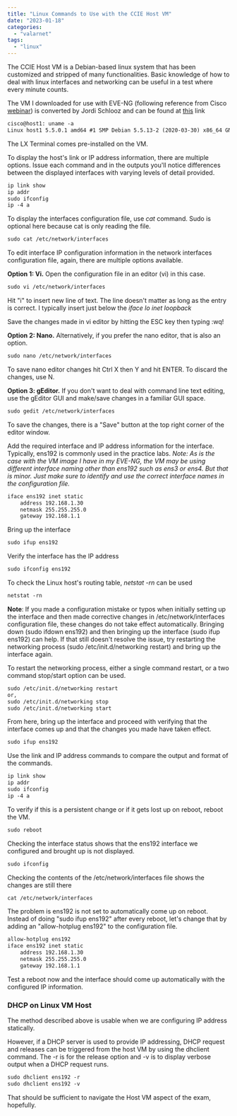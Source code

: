 ```yaml
---
title: "Linux Commands to Use with the CCIE Host VM"
date: "2023-01-18"
categories: 
  - "valarnet"
tags: 
  - "linux"
---
```


The CCIE Host VM is a Debian-based linux system that has been customized and stripped of many functionalities. Basic knowledge of how to deal with linux interfaces and networking can be useful in a test where every minute counts.

The VM I downloaded for use with EVE-NG (following reference from Cisco [webinar](https://learningnetwork.cisco.com/s/question/0D53i000017uwFnCAI/ccie-enterprise-infrastructure-build-your-own-lab-and-beyond-post-webinar-open-discussion-thread)) is converted by Jordi Schlooz and can be found at [this](https://www.theansweris101010.network/its-here-the-ccie-lab-image/) link

```md
cisco@host1: uname -a
Linux host1 5.5.0.1 amd64 #1 SMP Debian 5.5.13-2 (2020-03-30) x86_64 GNU/Linux
```

The LX Terminal comes pre-installed on the VM.

To display the host's link or IP address information, there are multiple options. Issue each command and in the outputs you'll notice differences between the displayed interfaces with varying levels of detail provided.
```md
ip link show
ip addr
sudo ifconfig
ip -4 a
```

To display the interfaces configuration file, use *cat* command. Sudo is optional here because cat is only reading the file.
```md
sudo cat /etc/network/interfaces
```

To edit interface IP configuration information in the network interfaces configuration file, again, there are multiple options available. 

**Option 1: Vi.** Open the configuration file in an editor (vi) in this case.
```md
sudo vi /etc/network/interfaces
```
Hit "i" to insert new line of text. The line doesn't matter as long as the entry is correct. I typically insert just below the *iface lo inet loopback*

Save the changes made in vi editor by hitting the ESC key then typing :wq!

**Option 2: Nano.** Alternatively, if you prefer the nano editor, that is also an option.
```md
sudo nano /etc/network/interfaces
```
To save nano editor changes hit Ctrl X then Y and hit ENTER. To discard the changes, use N.

**Option 3: gEditor.** If you don't want to deal with command line text editing, use the gEditor GUI and make/save changes in a familiar GUI space. 
```md
sudo gedit /etc/network/interfaces
```
To save the changes, there is a "Save" button at the top right corner of the editor window.

Add the required interface and IP address information for the interface. Typically, ens192 is commonly used in the practice labs. *Note: As is the case with the VM image I have in my EVE-NG, the VM may be using different interface naming other than ens192 such as ens3 or ens4. But that is minor. Just make sure to identify and use the correct interface names in the configuration file.*
```md
iface ens192 inet static
	address 192.168.1.30
	netmask 255.255.255.0
	gateway 192.168.1.1
```

Bring up the interface
```md
sudo ifup ens192
```

Verify the interface has the IP address
```md
sudo ifconfig ens192
```

To check the Linux host's routing table, *netstat -rn* can be used
```md
netstat -rn
```

**Note**: If you made a configuration mistake or typos when initially setting up the interface and then made corrective changes in /etc/network/interfaces configuration file, these changes do not take effect automatically. Bringing down (sudo ifdown ens192) and then bringing up the interface (sudo ifup ens192) can help. If that still doesn't resolve the issue, try restarting the networking process (sudo /etc/init.d/networking restart) and bring up the interface again.

To restart the networking process, either a single command restart, or a two command stop/start option can be used. 
```md
sudo /etc/init.d/networking restart
or,
sudo /etc/init.d/networking stop
sudo /etc/init.d/networking start
```

From here, bring up the interface and proceed with verifying that the interface comes up and that the changes you made have taken effect.
```md
sudo ifup ens192
```

Use the link and IP address commands to compare the output and format of the commands.
```md
ip link show
ip addr
sudo ifconfig
ip -4 a
```

To verify if this is a persistent change or  if it gets lost up on reboot, reboot the VM.
```md
sudo reboot
```

Checking the interface status shows that the ens192 interface we configured and brought up is not displayed.
```md
sudo ifconfig
```

Checking the contents of the /etc/network/interfaces file shows the changes are still there
```md
cat /etc/network/interfaces
```

The problem is ens192 is not set to automatically come up on reboot. Instead of doing "sudo ifup ens192" after every reboot, let's change that by adding an "allow-hotplug ens192" to the configuration file.
```md
allow-hotplug ens192
iface ens192 inet static
	address 192.168.1.30
	netmask 255.255.255.0
	gateway 192.168.1.1
```

Test a reboot now and the interface should come up automatically with the configured IP information.

### DHCP on Linux VM Host
The method described above is usable when we are configuring IP address statically.

However, if a DHCP server is used to provide IP addressing, DHCP request and releases can be triggered from the host VM by using the dhclient command. The -r is for the release option and -v is to display verbose output when a DHCP request runs.
```md
sudo dhclient ens192 -r
sudo dhclient ens192 -v
```

That should be sufficient to navigate the Host VM aspect of the exam, hopefully.
